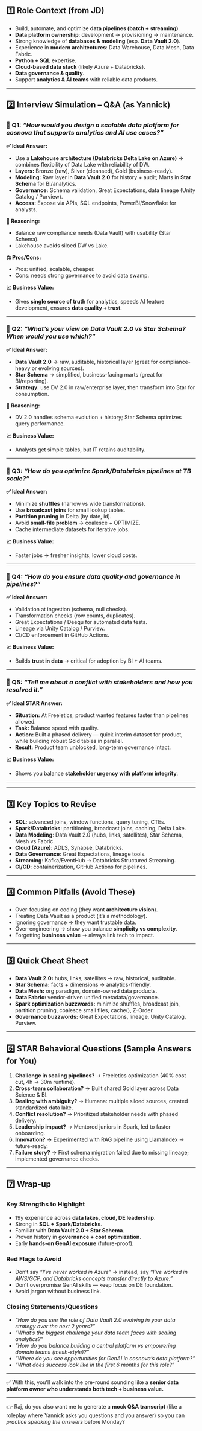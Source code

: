 ## 1️⃣ Role Context (from JD)

* Build, automate, and optimize **data pipelines (batch + streaming)**.
* **Data platform ownership**: development → provisioning → maintenance.
* Strong knowledge of **databases & modeling** (esp. **Data Vault 2.0**).
* Experience in **modern architectures**: Data Warehouse, Data Mesh, Data Fabric.
* **Python + SQL** expertise.
* **Cloud-based data stack** (likely Azure + Databricks).
* **Data governance & quality**.
* Support **analytics & AI teams** with reliable data products.

---

## 2️⃣ Interview Simulation – Q\&A (as Yannick)

### 🔹 Q1: *“How would you design a scalable data platform for cosnova that supports analytics and AI use cases?”*

**✅ Ideal Answer:**

* Use a **Lakehouse architecture (Databricks Delta Lake on Azure)** → combines flexibility of Data Lake with reliability of DW.
* **Layers:** Bronze (raw), Silver (cleansed), Gold (business-ready).
* **Modeling:** Raw layer in **Data Vault 2.0** for history + audit; Marts in **Star Schema** for BI/analytics.
* **Governance:** Schema validation, Great Expectations, data lineage (Unity Catalog / Purview).
* **Access:** Expose via APIs, SQL endpoints, PowerBI/Snowflake for analysts.

**🧠 Reasoning:**

* Balance raw compliance needs (Data Vault) with usability (Star Schema).
* Lakehouse avoids siloed DW vs Lake.

**⚖️ Pros/Cons:**

* Pros: unified, scalable, cheaper.
* Cons: needs strong governance to avoid data swamp.

**📈 Business Value:**

* Gives **single source of truth** for analytics, speeds AI feature development, ensures **data quality + trust**.

---

### 🔹 Q2: *“What’s your view on Data Vault 2.0 vs Star Schema? When would you use which?”*

**✅ Ideal Answer:**

* **Data Vault 2.0** → raw, auditable, historical layer (great for compliance-heavy or evolving sources).
* **Star Schema** → simplified, business-facing marts (great for BI/reporting).
* **Strategy:** use DV 2.0 in raw/enterprise layer, then transform into Star for consumption.

**🧠 Reasoning:**

* DV 2.0 handles schema evolution + history; Star Schema optimizes query performance.

**📈 Business Value:**

* Analysts get simple tables, but IT retains auditability.

---

### 🔹 Q3: *“How do you optimize Spark/Databricks pipelines at TB scale?”*

**✅ Ideal Answer:**

* Minimize **shuffles** (narrow vs wide transformations).
* Use **broadcast joins** for small lookup tables.
* **Partition pruning** in Delta (by date, id).
* Avoid **small-file problem** → coalesce + OPTIMIZE.
* Cache intermediate datasets for iterative jobs.

**📈 Business Value:**

* Faster jobs → fresher insights, lower cloud costs.

---

### 🔹 Q4: *“How do you ensure data quality and governance in pipelines?”*

**✅ Ideal Answer:**

* Validation at ingestion (schema, null checks).
* Transformation checks (row counts, duplicates).
* Great Expectations / Deequ for automated data tests.
* Lineage via Unity Catalog / Purview.
* CI/CD enforcement in GitHub Actions.

**📈 Business Value:**

* Builds **trust in data** → critical for adoption by BI + AI teams.

---

### 🔹 Q5: *“Tell me about a conflict with stakeholders and how you resolved it.”*

**✅ Ideal STAR Answer:**

* **Situation:** At Freeletics, product wanted features faster than pipelines allowed.
* **Task:** Balance speed with quality.
* **Action:** Built a phased delivery — quick interim dataset for product, while building robust Gold tables in parallel.
* **Result:** Product team unblocked, long-term governance intact.

**📈 Business Value:**

* Shows you balance **stakeholder urgency with platform integrity**.

---

---

## 3️⃣ Key Topics to Revise

* **SQL**: advanced joins, window functions, query tuning, CTEs.
* **Spark/Databricks**: partitioning, broadcast joins, caching, Delta Lake.
* **Data Modeling**: Data Vault 2.0 (hubs, links, satellites), Star Schema, Mesh vs Fabric.
* **Cloud (Azure)**: ADLS, Synapse, Databricks.
* **Data Governance**: Great Expectations, lineage tools.
* **Streaming**: Kafka/EventHub → Databricks Structured Streaming.
* **CI/CD**: containerization, GitHub Actions for pipelines.

---

## 4️⃣ Common Pitfalls (Avoid These)

* Over-focusing on coding (they want **architecture vision**).
* Treating Data Vault as a product (it’s a methodology).
* Ignoring governance → they want trustable data.
* Over-engineering → show you balance **simplicity vs complexity**.
* Forgetting **business value** → always link tech to impact.

---

## 5️⃣ Quick Cheat Sheet

* **Data Vault 2.0:** hubs, links, satellites → raw, historical, auditable.
* **Star Schema:** facts + dimensions → analytics-friendly.
* **Data Mesh:** org paradigm, domain-owned data products.
* **Data Fabric:** vendor-driven unified metadata/governance.
* **Spark optimization buzzwords:** minimize shuffles, broadcast join, partition pruning, coalesce small files, cache(), Z-Order.
* **Governance buzzwords:** Great Expectations, lineage, Unity Catalog, Purview.

---

## 6️⃣ STAR Behavioral Questions (Sample Answers for You)

1. **Challenge in scaling pipelines?** → Freeletics optimization (40% cost cut, 4h → 30m runtime).
2. **Cross-team collaboration?** → Built shared Gold layer across Data Science & BI.
3. **Dealing with ambiguity?** → Humana: multiple siloed sources, created standardized data lake.
4. **Conflict resolution?** → Prioritized stakeholder needs with phased delivery.
5. **Leadership impact?** → Mentored juniors in Spark, led to faster onboarding.
6. **Innovation?** → Experimented with RAG pipeline using LlamaIndex → future-ready.
7. **Failure story?** → First schema migration failed due to missing lineage; implemented governance checks.

---

## 7️⃣ Wrap-up

### **Key Strengths to Highlight**

* 19y experience across **data lakes, cloud, DE leadership**.
* Strong in **SQL + Spark/Databricks**.
* Familiar with **Data Vault 2.0 + Star Schema**.
* Proven history in **governance + cost optimization**.
* Early **hands-on GenAI exposure** (future-proof).

### **Red Flags to Avoid**

* Don’t say *“I’ve never worked in Azure”* → instead, say *“I’ve worked in AWS/GCP, and Databricks concepts transfer directly to Azure.”*
* Don’t overpromise GenAI skills — keep focus on DE foundation.
* Avoid jargon without business link.

### **Closing Statements/Questions**

* *“How do you see the role of Data Vault 2.0 evolving in your data strategy over the next 2 years?”*
* *“What’s the biggest challenge your data team faces with scaling analytics?”*
* *“How do you balance building a central platform vs empowering domain teams (mesh-style)?”*
* *“Where do you see opportunities for GenAI in cosnova’s data platform?”*
* *“What does success look like in the first 6 months for this role?”*

---

✅ With this, you’ll walk into the pre-round sounding like a **senior data platform owner who understands both tech + business value.**

---

👉 Raj, do you also want me to generate a **mock Q\&A transcript** (like a roleplay where Yannick asks you questions and you answer) so you can *practice speaking the answers* before Monday?
